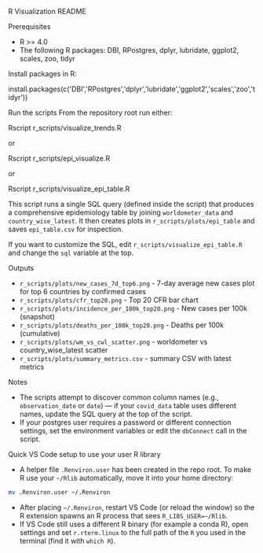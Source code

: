 R Visualization README

Prerequisites
- R >= 4.0
- The following R packages: DBI, RPostgres, dplyr, lubridate, ggplot2, scales, zoo, tidyr

Install packages in R:

install.packages(c('DBI','RPostgres','dplyr','lubridate','ggplot2','scales','zoo','tidyr'))

Run the scripts
From the repository root run either:

Rscript r_scripts/visualize_trends.R

or

Rscript r_scripts/epi_visualize.R

or

Rscript r_scripts/visualize_epi_table.R

This script runs a single SQL query (defined inside the script) that produces a comprehensive epidemiology table by joining `worldometer_data` and `country_wise_latest`. It then creates plots in `r_scripts/plots/epi_table` and saves `epi_table.csv` for inspection.

If you want to customize the SQL, edit `r_scripts/visualize_epi_table.R` and change the `sql` variable at the top.

Outputs
- `r_scripts/plots/new_cases_7d_top6.png` - 7-day average new cases plot for top 6 countries by confirmed cases
- `r_scripts/plots/cfr_top20.png` - Top 20 CFR bar chart
- `r_scripts/plots/incidence_per_100k_top20.png` - New cases per 100k (snapshot)
- `r_scripts/plots/deaths_per_100k_top20.png` - Deaths per 100k (cumulative)
- `r_scripts/plots/wm_vs_cwl_scatter.png` - worldometer vs country_wise_latest scatter
- `r_scripts/plots/summary_metrics.csv` - summary CSV with latest metrics

Notes
- The scripts attempt to discover common column names (e.g., `observation_date` or `date`) — if your `covid_data` table uses different names, update the SQL query at the top of the script.
- If your postgres user requires a password or different connection settings, set the environment variables or edit the `dbConnect` call in the script.

Quick VS Code setup to use your user R library
- A helper file `.Renviron.user` has been created in the repo root. To make R use your `~/Rlib` automatically, move it into your home directory:

```bash
mv .Renviron.user ~/.Renviron
```

- After placing `~/.Renviron`, restart VS Code (or reload the window) so the R extension spawns an R process that sees `R_LIBS_USER=~/Rlib`.
- If VS Code still uses a different R binary (for example a conda R), open settings and set `r.rterm.linux` to the full path of the `R` you used in the terminal (find it with `which R`).
